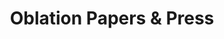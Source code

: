 ---
title: "Oblation Papers & Press"
url: /portland/oblation-papers-and-press/
shop: office supplies
---